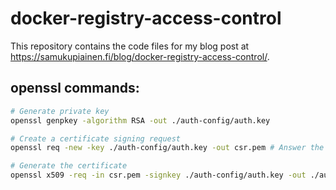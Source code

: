 # docker-registry-access-control

This repository contains the code files for my blog post at https://samukupiainen.fi/blog/docker-registry-access-control/.

## openssl commands:

```bash
# Generate private key
openssl genpkey -algorithm RSA -out ./auth-config/auth.key

# Create a certificate signing request
openssl req -new -key ./auth-config/auth.key -out csr.pem # Answer the questions for the self signed certificate

# Generate the certificate
openssl x509 -req -in csr.pem -signkey ./auth-config/auth.key -out ./auth-config/auth.pem
```

